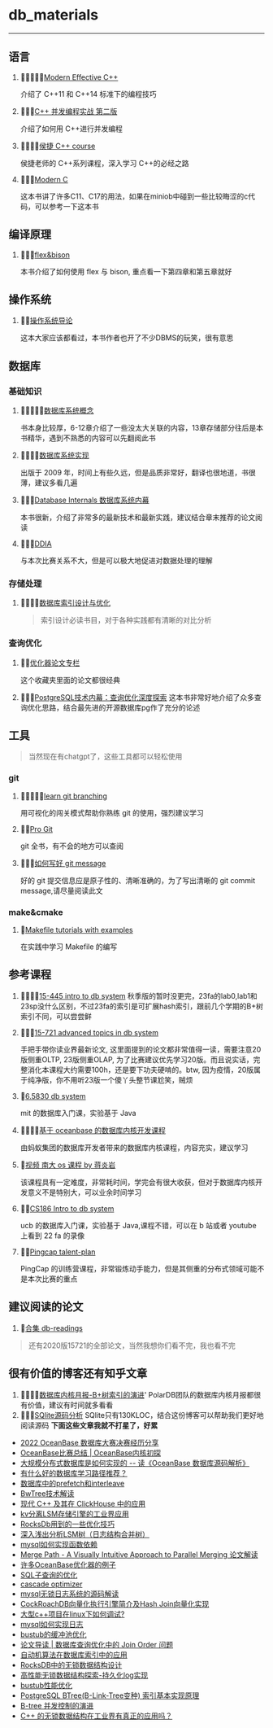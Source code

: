 # db_materials

---

## 语言

1. :star2::star2::star2::star2::star2:[Modern Effective C++](https://cntransgroup.github.io/EffectiveModernCppChinese/)

    介绍了 C++11 和 C++14 标准下的编程技巧

2. :star2::star2::star2:[C++ 并发编程实战 第二版](https://github.com/ZhouZhaoJi/Library/blob/master/Programming/C++%E5%B9%B6%E5%8F%91%E7%BC%96%E7%A8%8B%E5%AE%9E%E6%88%98.pdf)

    介绍了如何用 C++进行并发编程

3. :star2::star2::star2::star2:[侯捷 C++ course](https://github.com/ZachL1/Bilibili-plus)

    侯捷老师的 C++系列课程，深入学习 C++的必经之路

4. :star2::star2::star2:[Modern C](https://www.manning.com/books/modern-c)

    这本书讲了许多C11、C17的用法，如果在miniob中碰到一些比较晦涩的c代码，可以参考一下这本书

## 编译原理

1. :star2::star2::star2:[flex&bison](https://github.com/owenramber1989/db_materials/blob/main/compiler/flex__bison.pdf)

    本书介绍了如何使用 flex 与 bison, 重点看一下第四章和第五章就好


## 操作系统

1. :star2::star2:[操作系统导论](https://github.com/gsZhiZunBao/e-books/blob/main/%E6%93%8D%E4%BD%9C%E7%B3%BB%E7%BB%9F%E5%AF%BC%E8%AE%BA.pdf)

    这本大家应该都看过，本书作者也开了不少DBMS的玩笑，很有意思

## 数据库

### 基础知识

1. :star2::star2::star2::star2::star2:[数据库系统概念](https://github.com/Sorosliu1029/Database-Systems/blob/master/Database-System-Concepts-7th-Edition.pdf)

    书本身比较厚，6-12章介绍了一些没太大关联的内容，13章存储部分往后是本书精华，遇到不熟悉的内容可以先翻阅此书

2. :star2::star2::star2::star2:[数据库系统实现](http://cdn.lxqnsys.com/%E6%95%B0%E6%8D%AE%E5%BA%93%E7%B3%BB%E7%BB%9F%E5%AE%9E%E7%8E%B0%EF%BC%88%E7%AC%AC%E4%BA%8C%E7%89%88%EF%BC%89.pdf)

    出版于 2009 年，时间上有些久远，但是品质非常好，翻译也很地道，书很薄，建议多看几遍

3. :star2::star2::star2:[Database Internals 数据库系统内幕](https://github.com/G33kzD3n/Catalogue/blob/master/Database%20Internals.pdf)

    本书很新，介绍了非常多的最新技术和最新实践，建议结合章末推荐的论文阅读

4. :star2::star2::star2:[DDIA](http://ddia.vonng.com/#/preface)

    与本次比赛关系不大，但是可以极大地促进对数据处理的理解

### 存储处理

1. :star2::star2::star2::star2:[数据库索引设计与优化](https://github.com/woooowen/iBooks/blob/master/Mysql/%E6%95%B0%E6%8D%AE%E5%BA%93%E7%B4%A2%E5%BC%95%E8%AE%BE%E8%AE%A1%E4%B8%8E%E4%BC%98%E5%8C%96.pdf)

   > 索引设计必读书目，对于各种实践都有清晰的对比分析

### 查询优化

1. :star2::star2:[优化器论文专栏](https://www.zhihu.com/column/c_1364661018229141504)

    这个收藏夹里面的论文都很经典
2. :star2::star2::star2:[PostgreSQL技术内幕：查询优化深度探索](https://book.douban.com/subject/30256561/)
    这本书非常好地介绍了众多查询优化思路，结合最先进的开源数据库pg作了充分的论述

## 工具

> 当然现在有chatgpt了，这些工具都可以轻松使用
### git

1. :star2::star2::star2::star2::star2:[learn git branching](https://learngitbranching.js.org/)

    用可视化的闯关模式帮助你熟练 git 的使用，强烈建议学习

2. :star2::star2:[Pro Git](https://git-scm.com/book/zh/v2)

    git 全书，有不会的地方可以查阅

3. :star2::star2::star2:[如何写好 git message](https://www.freecodecamp.org/news/how-to-write-better-git-commit-messages/)

    好的 git 提交信息应是原子性的、清晰准确的，为了写出清晰的 git commit message,请尽量阅读此文

### make&cmake

1. :star2:[Makefile tutorials with examples](https://makefiletutorial.com/)

    在实践中学习 Makefile 的编写



## 参考课程

1. :star2::star2::star2::star2:[15-445 intro to db system](https://15445.courses.cs.cmu.edu/fall2023/schedule.html)
秋季版的暂时没更完，23fa的lab0,lab1和23sp没什么区别，不过23fa的索引是可扩展hash索引，跟前几个学期的B+树索引不同，可以尝尝鲜
2. :star2::star2::star2:[15-721 advanced topics in db system](https://15721.courses.cs.cmu.edu/spring2020/schedule.html)

    手把手带你读业界最新论文, 这里面提到的论文都非常值得一读，需要注意20版侧重OLTP, 23版侧重OLAP, 为了比赛建议优先学习20版。而且说实话，完整消化本课程大约需要100h，还是要下功夫硬啃的。btw, 因为疫情，20版属于纯净版，你不用听23版一个傻丫头整节课尬笑，贼烦

3. :star2:[6.5830 db system](http://dsg.csail.mit.edu/6.5830/assign.php)

    mit 的数据库入门课，实验基于 Java

4. :star2::star2::star2::star2:[基于 oceanbase 的数据库内核开发课程](https://open.oceanbase.com/activities/4921877?q=%E5%AE%9E%E6%88%98%E6%95%99%E7%A8%8B&scope=activity)

    由蚂蚁集团的数据库开发者带来的数据库内核课程，内容充实，建议学习

5. :star2:[视频 南大 os 课程 by 蒋炎岩](https://space.bilibili.com/202224425/channel/collectiondetail?sid=1116786)

    该课程具有一定难度，非常耗时间，学完会有很大收获，但对于数据库内核开发意义不是特别大，可以业余时间学习

6. :star2::star2:[CS186 Intro to db system](https://cs186berkeley.net/)

    ucb 的数据库入门课，实验基于 Java,课程不错，可以在 b 站或者 youtube 上看到 22 fa 的录像

7. :star2::star2:[Pingcap talent-plan](https://github.com/pingcap/talent-plan)

    PingCap 的训练营课程，非常锻炼动手能力，但是其侧重的分布式领域可能不是本次比赛的重点



## 建议阅读的论文

1. :star2:[合集 db-readings](https://github.com/rxin/db-readings)

> 还有2020版15721的全部论文，当然我想你们看不完，我也看不完

## 很有价值的博客还有知乎文章

1. :star2::star2::star2::star2:[数据库内核月报-B+树索引的演进](https://www.bookstack.cn/read/aliyun-rds-core/aa131d04150a2a21.md)'
   PolarDB团队的数据库内核月报都很有价值，建议有时间就多看看
2. :star2::star2::star2:[SQlite源码分析](https://huili.github.io/index.html)
   SQlite只有130KLOC，结合这份博客可以帮助我们更好地阅读源码
**下面这些文章我就不打星了，好累**

- [2022 OceanBase 数据库大赛决赛经历分享](https://zhuanlan.zhihu.com/p/617520132)
- [OceanBase比赛总结 | OceanBase内核初探](https://zhuanlan.zhihu.com/p/508331407)
- [大规模分布式数据库是如何实现的 -- 读《OceanBase 数据库源码解析》](https://zhuanlan.zhihu.com/p/655202941)
- [有什么好的数据库学习路径推荐？](https://www.zhihu.com/question/451898647/answer/1813178673)
- [数据库中的prefetch和interleave](https://zhuanlan.zhihu.com/p/443829741)
- [BwTree技术解读](https://zhuanlan.zhihu.com/p/29314464)
- [现代 C++ 及其在 ClickHouse 中的应用](https://zhuanlan.zhihu.com/p/655663455)
- [kv分离LSM存储引擎的工业界应用](https://zhuanlan.zhihu.com/p/397466422)
- [RocksDb用到的一些优化技巧](https://www.zhihu.com/question/270732348/answer/2637403074)
- [深入浅出分析LSM树（日志结构合并树）](https://zhuanlan.zhihu.com/p/415799237)
- [mysql如何实现函数依赖](https://zhuanlan.zhihu.com/p/652844913)
- [Merge Path - A Visually Intuitive Approach to Parallel Merging 论文解读](https://zhuanlan.zhihu.com/p/606678298)
- [许多OceanBase优化器的例子](https://www.zhihu.com/question/544427791/answer/2914079227)
- [SQL子查询的优化](https://zhuanlan.zhihu.com/p/60380557)
- [cascade optimizer](https://zhuanlan.zhihu.com/p/73545345)
- [mysql无锁日志系统的源码解读](https://zhuanlan.zhihu.com/p/650089686)
- [CockRoachDB向量化执行引擎简介及Hash Join向量化实现](https://zhuanlan.zhihu.com/p/645428158)
- [大型c++项目在linux下如何调试?](https://www.zhihu.com/question/26905808/answer/1971302757)
- [mysql如何实现日志](https://zhuanlan.zhihu.com/p/628365328)
- [bustub的缓冲池优化](https://zhuanlan.zhihu.com/p/644160340)
- [论文导读 | 数据库查询优化中的 Join Order 问题](https://zhuanlan.zhihu.com/p/644832644)
- [自动机算法在数据库索引中的应用](https://zhuanlan.zhihu.com/p/628057993)
- [RocksDB中的无锁数据结构设计](https://www.zhihu.com/question/52629893/answer/3146235681)
- [高性能无锁数据结构探索-持久化log实现](https://zhuanlan.zhihu.com/p/632731393)
- [bustub性能优化](https://zhuanlan.zhihu.com/p/636275627)
- [PostgreSQL BTree(B-Link-Tree变种) 索引基本实现原理](https://zhuanlan.zhihu.com/p/639226810)
- [B-tree 并发控制的演进](https://zhuanlan.zhihu.com/p/613532094)
- [C++ 的无锁数据结构在工业界有真正的应用吗？](https://www.zhihu.com/question/52629893/answer/2937070552)